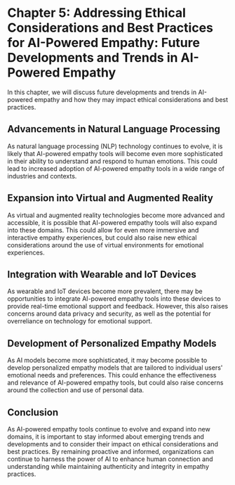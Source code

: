 Chapter 5: Addressing Ethical Considerations and Best Practices for AI-Powered Empathy: Future Developments and Trends in AI-Powered Empathy
============================================================================================================================================

In this chapter, we will discuss future developments and trends in AI-powered empathy and how they may impact ethical considerations and best practices.

Advancements in Natural Language Processing
-------------------------------------------

As natural language processing (NLP) technology continues to evolve, it is likely that AI-powered empathy tools will become even more sophisticated in their ability to understand and respond to human emotions. This could lead to increased adoption of AI-powered empathy tools in a wide range of industries and contexts.

Expansion into Virtual and Augmented Reality
--------------------------------------------

As virtual and augmented reality technologies become more advanced and accessible, it is possible that AI-powered empathy tools will also expand into these domains. This could allow for even more immersive and interactive empathy experiences, but could also raise new ethical considerations around the use of virtual environments for emotional experiences.

Integration with Wearable and IoT Devices
-----------------------------------------

As wearable and IoT devices become more prevalent, there may be opportunities to integrate AI-powered empathy tools into these devices to provide real-time emotional support and feedback. However, this also raises concerns around data privacy and security, as well as the potential for overreliance on technology for emotional support.

Development of Personalized Empathy Models
------------------------------------------

As AI models become more sophisticated, it may become possible to develop personalized empathy models that are tailored to individual users' emotional needs and preferences. This could enhance the effectiveness and relevance of AI-powered empathy tools, but could also raise concerns around the collection and use of personal data.

Conclusion
----------

As AI-powered empathy tools continue to evolve and expand into new domains, it is important to stay informed about emerging trends and developments and to consider their impact on ethical considerations and best practices. By remaining proactive and informed, organizations can continue to harness the power of AI to enhance human connection and understanding while maintaining authenticity and integrity in empathy practices.
